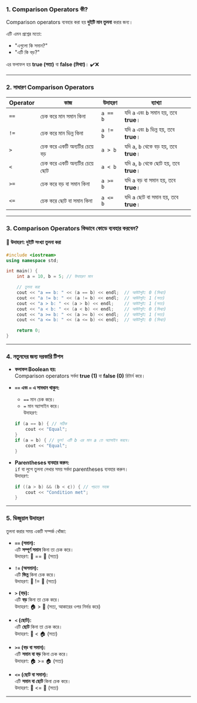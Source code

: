
### **1. Comparison Operators কী?**

Comparison operators ব্যবহার করা হয় **দুইটি মান তুলনা** করার জন্য।  

এটি এমন প্রশ্নের মতো:  
- "এগুলো কি সমান?"  
- "এটি কি বড়?"  

এর ফলাফল হয় **true (সত্য)** বা **false (মিথ্যা)**। ✔️❌  

---

### **2. সাধারণ Comparison Operators**

| **Operator** | **কাজ**                        | **উদাহরণ**       | **ব্যাখ্যা**                           |
|--------------|--------------------------------|-------------------|------------------------------------------|
| `==`         | চেক করে মান সমান কিনা          | `a == b`          | যদি `a` এবং `b` সমান হয়, তবে **true**। |
| `!=`         | চেক করে মান ভিন্ন কিনা          | `a != b`          | যদি `a` এবং `b` ভিন্ন হয়, তবে **true**।|
| `>`          | চেক করে একটি অন্যটির চেয়ে বড়    | `a > b`           | যদি `a`, `b` থেকে বড় হয়, তবে **true**।|
| `<`          | চেক করে একটি অন্যটির চেয়ে ছোট   | `a < b`           | যদি `a`, `b` থেকে ছোট হয়, তবে **true**।|
| `>=`         | চেক করে বড় বা সমান কিনা        | `a >= b`          | যদি `a` বড় বা সমান হয়, তবে **true**।|
| `<=`         | চেক করে ছোট বা সমান কিনা       | `a <= b`          | যদি `a` ছোট বা সমান হয়, তবে **true**।|

---

### **3. Comparison Operators কিভাবে কোডে ব্যবহার করবেন?**

#### 📌 **উদাহরণ: দুইটি সংখ্যা তুলনা করা**

```cpp
#include <iostream>
using namespace std;

int main() {
    int a = 10, b = 5; // উদাহরণ মান

    // তুলনা করা
    cout << "a == b: " << (a == b) << endl;  // আউটপুট: 0 (মিথ্যা)
    cout << "a != b: " << (a != b) << endl;  // আউটপুট: 1 (সত্য)
    cout << "a > b: " << (a > b) << endl;    // আউটপুট: 1 (সত্য)
    cout << "a < b: " << (a < b) << endl;    // আউটপুট: 0 (মিথ্যা)
    cout << "a >= b: " << (a >= b) << endl;  // আউটপুট: 1 (সত্য)
    cout << "a <= b: " << (a <= b) << endl;  // আউটপুট: 0 (মিথ্যা)

    return 0;
}
```

---

### **4. নতুনদের জন্য দরকারি টিপস**
- **ফলাফল Boolean হয়:**  
  Comparison operators সর্বদা **true (1)** বা **false (0)** রিটার্ন করে।  

- **`==` এবং `=` এ সাবধান থাকুন:**  
  - `==` মান চেক করে।  
  - `=` মান অ্যাসাইন করে।  
  উদাহরণ: 
  ```cpp
  if (a == b) { // সঠিক
      cout << "Equal";
  }
  if (a = b) { // ভুল! এটি b এর মান a তে অ্যাসাইন করবে।
      cout << "Equal";
  }
  ```

- **Parentheses ব্যবহার করুন:**  
  `if` বা লুপে তুলনা লেখার সময় সর্বদা parentheses ব্যবহার করুন।  
  উদাহরণ: 
  ```cpp
  if ((a > b) && (b < c)) { // পড়তে সহজ
      cout << "Condition met";
  }
  ```

---

### **5. ভিজুয়াল উদাহরণ**
তুলনা করার সময় একটি সম্পর্ক খোঁজা:  

- **`==` (সমান):**  
  এটি **সম্পূর্ণ সমান** কিনা তা চেক করে।  
  উদাহরণ: 🍎 == 🍎 (সত্য)  

- **`!=` (অসমান):**  
  এটি **ভিন্ন** কিনা চেক করে।  
  উদাহরণ: 🍎 != 🍊 (সত্য)  

- **`>` (বড়):**  
  এটি **বড়** কিনা তা চেক করে।  
  উদাহরণ: 🏠 > 🚗 (সত্য, আকারের ওপর নির্ভর করে)  

- **`<` (ছোট):**  
  এটি **ছোট** কিনা তা চেক করে।  
  উদাহরণ: 🚗 < 🏠 (সত্য)  

- **`>=` (বড় বা সমান):**  
  এটি **সমান বা বড়** কিনা চেক করে।  
  উদাহরণ: 🏠 >= 🏠 (সত্য)  

- **`<=` (ছোট বা সমান):**  
  এটি **সমান বা ছোট** কিনা চেক করে।  
  উদাহরণ: 🚗 <= 🚗 (সত্য)  

---  
